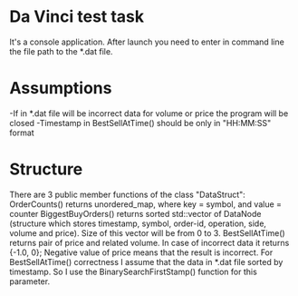 # Da Vinci test task

It's a console application. After launch you need to enter in command line the file path to the *.dat file.

# Assumptions
-If in *.dat file will be incorrect data for volume or price the program will be closed
-Timestamp in BestSellAtTime() should be only in "HH:MM:SS" format

# Structure
There are 3 public member functions of the class "DataStruct":
OrderCounts() returns unordered_map, where key = symbol, and value = counter
BiggestBuyOrders() returns sorted std::vector of DataNode (structure which stores timestamp, symbol, order-id, operation, side, volume and price). Size of this vector will be from 0 to 3.
BestSellAtTime() returns pair of price and related volume. In case of incorrect data it returns {-1.0, 0}; Negative value of price means that the result is incorrect. 
For BestSellAtTime() correctness I assume that the data in *.dat file sorted by timestamp. So I use the BinarySearchFirstStamp() function for this parameter.

